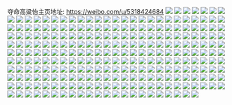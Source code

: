 夺命高粱怡主页地址: https://weibo.com/u/5318424684 
![](https://wx4.sinaimg.cn/mw2000/005NVzdigy1h9fe6t5r4qj30zo0bg77l.jpg) 
![](https://wx4.sinaimg.cn/mw2000/005NVzdigy1h9bqu40lanj337j2cvq8v.jpg) 
![](https://wx4.sinaimg.cn/mw2000/005NVzdigy1h97ru4ta4rj31kx1kx4p8.jpg) 
![](https://wx4.sinaimg.cn/mw2000/005NVzdigy1h97ru897ehj32c0340kjl.jpg) 
![](https://wx4.sinaimg.cn/mw2000/005NVzdigy1h97rv70ywkj32c03404qr.jpg) 
![](https://wx4.sinaimg.cn/mw2000/005NVzdigy1h97ruc1nwxj31u52g77wh.jpg) 
![](https://wx4.sinaimg.cn/mw2000/005NVzdigy1h97ruf4wk2j32bd335u10.jpg) 
![](https://wx4.sinaimg.cn/mw2000/005NVzdigy1h97ru6rmywj32c0340npf.jpg) 
![](https://wx4.sinaimg.cn/mw2000/005NVzdigy1h93c11zq0zj30u0140n4h.jpg) 
![](https://wx4.sinaimg.cn/mw2000/005NVzdigy1h93c12emysj30u0140tdp.jpg) 
![](https://wx4.sinaimg.cn/mw2000/005NVzdigy1h93c11k2y1j30u0140dkm.jpg) 
![](https://wx4.sinaimg.cn/mw2000/005NVzdigy1h7bzdmznsrj321p2qaqv6.jpg) 
![](https://wx4.sinaimg.cn/mw2000/005NVzdigy1h7bzcf7v1kj32802yob2b.jpg) 
![](https://wx4.sinaimg.cn/mw2000/005NVzdigy1h7bzdw8tmlj31xt2l2hdu.jpg) 
![](https://wx4.sinaimg.cn/mw2000/005NVzdigy1h7bze5a1ysj320o2owkjm.jpg) 
![](https://wx4.sinaimg.cn/mw2000/005NVzdigy1h7bzde4l7ij31y82lmb2a.jpg) 
![](https://wx4.sinaimg.cn/mw2000/005NVzdigy1h7bzef2kphj32532usx6q.jpg) 
![](https://wx4.sinaimg.cn/mw2000/005NVzdigy1h7bzenk4cuj32212qpqv6.jpg) 
![](https://wx4.sinaimg.cn/mw2000/005NVzdigy1h7bzeykce0j32802yowu2.jpg) 
![](https://wx4.sinaimg.cn/mw2000/005NVzdigy1h7bzf6svr9j320w2p6k5m.jpg) 
![](https://wx4.sinaimg.cn/mw2000/005NVzdigy1h78pv2t02dj326t2x3e82.jpg) 
![](https://wx4.sinaimg.cn/mw2000/005NVzdigy1h78putbp4yj31rk2cq1kx.jpg) 
![](https://wx4.sinaimg.cn/mw2000/005NVzdigy1h77knvkjk9j31p129dqv5.jpg) 
![](https://wx4.sinaimg.cn/mw2000/005NVzdigy1h77kqm6rs4j31lt253kjl.jpg) 
![](https://wx4.sinaimg.cn/mw2000/005NVzdigy1h77kqop6w6j31sj2e1qi2.jpg) 
![](https://wx4.sinaimg.cn/mw2000/005NVzdigy1h77kqrma14j31o828ax6q.jpg) 
![](https://wx4.sinaimg.cn/mw2000/005NVzdigy1h77kqsymhfj32802yoam4.jpg) 
![](https://wx4.sinaimg.cn/mw2000/005NVzdigy1h77kqj7nfyj32c0340qva.jpg) 
![](https://wx4.sinaimg.cn/mw2000/005NVzdigy1h77kqvoz25j325z2vzhdu.jpg) 
![](https://wx4.sinaimg.cn/mw2000/005NVzdigy1h77kqy9jb6j322m2rh4qq.jpg) 
![](https://wx4.sinaimg.cn/mw2000/005NVzdigy1h77kr1mxhfj32c0340qv7.jpg) 
![](https://wx4.sinaimg.cn/mw2000/005NVzdigy1h72wmarrjgj323j2spqv6.jpg) 
![](https://wx4.sinaimg.cn/mw2000/005NVzdigy1h72wmfah07j324k2u3npf.jpg) 
![](https://wx4.sinaimg.cn/mw2000/005NVzdigy1h72wlzkpa7j32322s2kjm.jpg) 
![](https://wx4.sinaimg.cn/mw2000/005NVzdigy1h72wm7lsr9j321k2q24qq.jpg) 
![](https://wx4.sinaimg.cn/mw2000/005NVzdigy1h72wm45p8aj31wu2jsqv6.jpg) 
![](https://wx4.sinaimg.cn/mw2000/005NVzdigy1h72wmhhplgj31ey1vyatz.jpg) 
![](https://wx4.sinaimg.cn/mw2000/005NVzdigy1h6gko17u2bj32802yonpf.jpg) 
![](https://wx4.sinaimg.cn/mw2000/005NVzdigy1h67nx4o0vlj32c0340hdu.jpg) 
![](https://wx4.sinaimg.cn/mw2000/005NVzdigy1h67nx77ffcj31l7249kjl.jpg) 
![](https://wx4.sinaimg.cn/mw2000/005NVzdigy1h67nxhfa67j31g71xmkjl.jpg) 
![](https://wx4.sinaimg.cn/mw2000/005NVzdigy1h67ocu2to8j32c03404qu.jpg) 
![](https://wx4.sinaimg.cn/mw2000/005NVzdigy1h67nxpot41j32c0340hdv.jpg) 
![](https://wx4.sinaimg.cn/mw2000/005NVzdigy1h67nxeanz6j32c03401l1.jpg) 
![](https://wx4.sinaimg.cn/mw2000/005NVzdigy1h67nxubs0bj32c0340e83.jpg) 
![](https://wx4.sinaimg.cn/mw2000/005NVzdigy1h67nxl90wjj32c0340b2a.jpg) 
![](https://wx4.sinaimg.cn/mw2000/005NVzdigy1h67ocgrxgqj32c0340npe.jpg) 
![](https://wx4.sinaimg.cn/mw2000/005NVzdigy1h5muj20e0dj32c0340u0r.jpg) 
![](https://wx4.sinaimg.cn/mw2000/005NVzdigy1h56pwcylgwj32c0340qv9.jpg) 
![](https://wx4.sinaimg.cn/mw2000/005NVzdigy1h56pwe8cg0j323k2sru0x.jpg) 
![](https://wx4.sinaimg.cn/mw2000/005NVzdigy1h56pwg7pk3j32c03404qs.jpg) 
![](https://wx4.sinaimg.cn/mw2000/005NVzdigy1h56pwjs20tj31he1z7b2a.jpg) 
![](https://wx4.sinaimg.cn/mw2000/005NVzdigy1h56pwne7nij32802yo1l0.jpg) 
![](https://wx4.sinaimg.cn/mw2000/005NVzdigy1h56pwuj7vjj31o02801ky.jpg) 
![](https://wx4.sinaimg.cn/mw2000/005NVzdigy1h56pwrrtizj32802you0z.jpg) 
![](https://wx4.sinaimg.cn/mw2000/005NVzdigy1h56pwx27xhj31qg2b9e82.jpg) 
![](https://wx4.sinaimg.cn/mw2000/005NVzdigy1h56pw9rznbj31vj2i2qv5.jpg) 
![](https://wx4.sinaimg.cn/mw2000/005NVzdigy1h4huxkm194j30tz0tz136.jpg) 
![](https://wx4.sinaimg.cn/mw2000/005NVzdigy1h4huxlea2qj30u00u0444.jpg) 
![](https://wx4.sinaimg.cn/mw2000/005NVzdigy1h4huxvguu2j321j2q17wi.jpg) 
![](https://wx4.sinaimg.cn/mw2000/005NVzdigy1h4huxr6piyj32802yoe83.jpg) 
![](https://wx4.sinaimg.cn/mw2000/005NVzdigy1h414gcjxx5j32c0340u0x.jpg) 
![](https://wx4.sinaimg.cn/mw2000/005NVzdigy1h3sy7ickrij313y1hak1x.jpg) 
![](https://wx4.sinaimg.cn/mw2000/005NVzdigy1h3dy60eheyj31my26mkjm.jpg) 
![](https://wx4.sinaimg.cn/mw2000/005NVzdigy1h3dy6ex1kzj31xy2la4qr.jpg) 
![](https://wx4.sinaimg.cn/mw2000/005NVzdigy1h3dy6z2177j31t42esu0y.jpg) 
![](https://wx4.sinaimg.cn/mw2000/005NVzdigy1h3dy6bylxwj31xs2l1hdv.jpg) 
![](https://wx4.sinaimg.cn/mw2000/005NVzdigy1h3dy63yegkj31zw2nu7wj.jpg) 
![](https://wx4.sinaimg.cn/mw2000/005NVzdigy1h3dy67k9yij31wr2joe83.jpg) 
![](https://wx4.sinaimg.cn/mw2000/005NVzdigy1h3ak3bb62xj31o0280b29.jpg) 
![](https://wx4.sinaimg.cn/mw2000/005NVzdigy1h3ak3i69brj31o0280hdt.jpg) 
![](https://wx4.sinaimg.cn/mw2000/005NVzdigy1h39grw687vj30v91jvdma.jpg) 
![](https://wx4.sinaimg.cn/mw2000/005NVzdigy1h2zxq2zw10j322b2r3qv6.jpg) 
![](https://wx4.sinaimg.cn/mw2000/005NVzdigy1h2imcgquvtj32c02c0qv6.jpg) 
![](https://wx4.sinaimg.cn/mw2000/005NVzdigy1h2imcc5nbjj325i25i1ky.jpg) 
![](https://wx4.sinaimg.cn/mw2000/005NVzdigy1h2imca81ncj322x22xx6q.jpg) 
![](https://wx4.sinaimg.cn/mw2000/005NVzdigy1h2imd0b1isj32c02c0e82.jpg) 
![](https://wx4.sinaimg.cn/mw2000/005NVzdigy1h2imc60hg3j31yr1yr4qq.jpg) 
![](https://wx4.sinaimg.cn/mw2000/005NVzdigy1h2imc83axzj32c02c0npd.jpg) 
![](https://wx4.sinaimg.cn/mw2000/005NVzdigy1h2imcp53szj31nd1nd4qp.jpg) 
![](https://wx4.sinaimg.cn/mw2000/005NVzdigy1h2imcdvzzqj30yh0yh7fq.jpg) 
![](https://wx4.sinaimg.cn/mw2000/005NVzdigy1h2imc44codj322x22xx6p.jpg) 
![](https://wx4.sinaimg.cn/mw2000/005NVzdigy1h2h6h30pjyj314g1hye81.jpg) 
![](https://wx4.sinaimg.cn/mw2000/005NVzdigy1h2h6h77qasj31g61xke81.jpg) 
![](https://wx4.sinaimg.cn/mw2000/005NVzdigy1h2h6hd6mfnj31ml264npe.jpg) 
![](https://wx4.sinaimg.cn/mw2000/005NVzdigy1h2h6ha5kibj31kh23aqv6.jpg) 
![](https://wx4.sinaimg.cn/mw2000/005NVzdigy1h2h6hlwv2dj325i2vcx6r.jpg) 
![](https://wx4.sinaimg.cn/mw2000/005NVzdigy1h2h6hgwcuij31km23inpe.jpg) 
![](https://wx4.sinaimg.cn/mw2000/005NVzdigy1h2h6hira8vj319q1oyqv5.jpg) 
![](https://wx4.sinaimg.cn/mw2000/005NVzdigy1h2h6h4f21rj32c0340hdw.jpg) 
![](https://wx4.sinaimg.cn/mw2000/005NVzdigy1h2h6jz9bumj31dr1uchdt.jpg) 
![](https://wx4.sinaimg.cn/mw2000/005NVzdigy1h2fwcn08wpj31jz22n7wi.jpg) 
![](https://wx4.sinaimg.cn/mw2000/005NVzdigy1h2fwcowkctj31o0280b2a.jpg) 
![](https://wx4.sinaimg.cn/mw2000/005NVzdigy1h1qjcojxsbj31ff1wkx6p.jpg) 
![](https://wx4.sinaimg.cn/mw2000/005NVzdigy1h1qjatm9kqj31hv1zu7wi.jpg) 
![](https://wx4.sinaimg.cn/mw2000/005NVzdigy1h1qjas0wkxj31o0280x6p.jpg) 
![](https://wx4.sinaimg.cn/mw2000/005NVzdigy1h1qjaupjdoj31o0280e82.jpg) 
![](https://wx4.sinaimg.cn/mw2000/005NVzdigy1h1qjcqobz6j31o0280hdu.jpg) 
![](https://wx4.sinaimg.cn/mw2000/005NVzdigy1h1qjasv8c1j31fg1zu4qq.jpg) 
![](https://wx4.sinaimg.cn/mw2000/005NVzdigy1h1qjcpmxwuj31sc2dsu0y.jpg) 
![](https://wx4.sinaimg.cn/mw2000/005NVzdigy1h1qjavv7rjj31o0280npe.jpg) 
![](https://wx4.sinaimg.cn/mw2000/005NVzdigy1h1irk2gqmoj32c0340hdu.jpg) 
![](https://wx4.sinaimg.cn/mw2000/005NVzdigy1h1irjzqpqzj32152pju0x.jpg) 
![](https://wx4.sinaimg.cn/mw2000/005NVzdigy1h1bkya6oqxj30v915oaew.jpg) 
![](https://wx4.sinaimg.cn/mw2000/005NVzdigy1h1807tg2t5j32c0340x6u.jpg) 
![](https://wx4.sinaimg.cn/mw2000/005NVzdigy1h1807rfvi4j31n526vhdt.jpg) 
![](https://wx4.sinaimg.cn/mw2000/005NVzdigy1h1807wbbxrj32c03401kz.jpg) 
![](https://wx4.sinaimg.cn/mw2000/005NVzdigy1h1807yye5lj32c03407wj.jpg) 
![](https://wx4.sinaimg.cn/mw2000/005NVzdigy1h1807xr5rjj32c0340b2b.jpg) 
![](https://wx4.sinaimg.cn/mw2000/005NVzdigy1h1807qsq11j31pj2a1npd.jpg) 
![](https://wx4.sinaimg.cn/mw2000/005NVzdigy1h11eummrd0j32c0340trr.jpg) 
![](https://wx4.sinaimg.cn/mw2000/005NVzdigy1h11eullplcj32c0340e81.jpg) 
![](https://wx4.sinaimg.cn/mw2000/005NVzdigy1h0njjymcr1j317r1mch47.jpg) 
![](https://wx4.sinaimg.cn/mw2000/005NVzdigy1h0njjzr7vuj317r1mctwc.jpg) 
![](https://wx4.sinaimg.cn/mw2000/005NVzdigy1h087i0ypsuj31be1r7k0g.jpg) 
![](https://wx4.sinaimg.cn/mw2000/005NVzdigy1h07haf91g9j31zm2nh7wi.jpg) 
![](https://wx4.sinaimg.cn/mw2000/005NVzdigy1h07hantydhj31o02807wh.jpg) 
![](https://wx4.sinaimg.cn/mw2000/005NVzdigy1h07haomeayj31hz1zy7wh.jpg) 
![](https://wx4.sinaimg.cn/mw2000/005NVzdigy1h050gqiq7nj32c0340u0x.jpg) 
![](https://wx4.sinaimg.cn/mw2000/005NVzdigy1h050mxospaj30u0140e0h.jpg) 
![](https://wx4.sinaimg.cn/mw2000/005NVzdigy1h050e6poosj32c03401ky.jpg) 
![](https://wx4.sinaimg.cn/mw2000/005NVzdigy1gzvleobfw3j32c0340x6q.jpg) 
![](https://wx4.sinaimg.cn/mw2000/005NVzdigy1gzvl7c3jwmj31y22lfe81.jpg) 
![](https://wx4.sinaimg.cn/mw2000/005NVzdigy1gzvl7anmwgj32c03404qp.jpg) 
![](https://wx4.sinaimg.cn/mw2000/005NVzdigy1gzprste7f9j30mg0txtfa.jpg) 
![](https://wx4.sinaimg.cn/mw2000/005NVzdigy1gzmgt1i8h5j31dm1u61kx.jpg) 
![](https://wx4.sinaimg.cn/mw2000/005NVzdigy1gzmgt0mgh9j31gm1y5b29.jpg) 
![](https://wx4.sinaimg.cn/mw2000/005NVzdigy1gzmgt21a61j31cp1sy1kx.jpg) 
![](https://wx4.sinaimg.cn/mw2000/005NVzdigy1gz67zuvg30j31yj2m1kjm.jpg) 
![](https://wx4.sinaimg.cn/mw2000/005NVzdigy1gz67zw9j7qj31sg2dyx6q.jpg) 
![](https://wx4.sinaimg.cn/mw2000/005NVzdigy1gz68003lslj31ft1x34qr.jpg) 
![](https://wx4.sinaimg.cn/mw2000/005NVzdigy1gz67zxnjspj32c0340e85.jpg) 
![](https://wx4.sinaimg.cn/mw2000/005NVzdigy1gz67zvbefyj30lq0szn6d.jpg) 
![](https://wx4.sinaimg.cn/mw2000/005NVzdigy1gz67zq2ev8j31i42051ky.jpg) 
![](https://wx4.sinaimg.cn/mw2000/005NVzdigy1gymy9vpm5qj30md0fmdgs.jpg) 
![](https://wx4.sinaimg.cn/mw2000/005NVzdigy1gxqiojuki9j32c03407wl.jpg) 
![](https://wx4.sinaimg.cn/mw2000/005NVzdigy1gxqiolfxwuj31hr1zox6p.jpg) 
![](https://wx4.sinaimg.cn/mw2000/005NVzdigy1gxqiom96vdj31ns27q1kx.jpg) 
![](https://wx4.sinaimg.cn/mw2000/005NVzdigy1gxqioo3zw7j31mg25yx6p.jpg) 
![](https://wx4.sinaimg.cn/mw2000/005NVzdigy1gxqiogj1fzj31wh2jbnpe.jpg) 
![](https://wx4.sinaimg.cn/mw2000/005NVzdigy1gxqiopa337j31ma25q4qq.jpg) 
![](https://wx4.sinaimg.cn/mw2000/005NVzdigy1gxqioqqhmmj31ia20dqv5.jpg) 
![](https://wx4.sinaimg.cn/mw2000/005NVzdigy1gxqiotjxyqj326u2x41l0.jpg) 
![](https://wx4.sinaimg.cn/mw2000/005NVzdigy1gxqiowlntfj31ga1xp1kx.jpg) 
![](https://wx4.sinaimg.cn/mw2000/005NVzdigy1gxj1a0gv5uj32c03401kz.jpg) 
![](https://wx4.sinaimg.cn/mw2000/005NVzdigy1gwvswv7l7uj31w62iwu0z.jpg) 
![](https://wx4.sinaimg.cn/mw2000/005NVzdigy1gwvswru3npj32c0340hdt.jpg) 
![](https://wx4.sinaimg.cn/mw2000/005NVzdigy1gwvswt901xj31sz2en4qq.jpg) 
![](https://wx4.sinaimg.cn/mw2000/005NVzdigy1gwvswq75uhj32c0340b2b.jpg) 
![](https://wx4.sinaimg.cn/mw2000/005NVzdigy1gwvswlg28sj317r1mc4qp.jpg) 
![](https://wx4.sinaimg.cn/mw2000/005NVzdigy1gwvswknbthj31sc2ds1kx.jpg) 
![](https://wx4.sinaimg.cn/mw2000/005NVzdigy1gwvswwhbffj317r1mc1kx.jpg) 
![](https://wx4.sinaimg.cn/mw2000/005NVzdigy1gwvswoni6zj31c41c4e81.jpg) 
![](https://wx4.sinaimg.cn/mw2000/005NVzdigy1gwvswm6b68j317r17rx1u.jpg) 
![](https://wx4.sinaimg.cn/mw2000/005NVzdigy1gwkwaispudj32c02c0b2a.jpg) 
![](https://wx4.sinaimg.cn/mw2000/005NVzdigy1gwkwah17nxj32c02c0u0y.jpg) 
![](https://wx4.sinaimg.cn/mw2000/005NVzdigy1gwkwajum6pj30v90v93yx.jpg) 
![](https://wx4.sinaimg.cn/mw2000/005NVzdigy1gwkb0bj0ocj3334334b29.jpg) 
![](https://wx4.sinaimg.cn/mw2000/005NVzdigy1gvhl4t37y7j62c02c0kjn02.jpg) 
![](https://wx4.sinaimg.cn/mw2000/005NVzdigy1gvhl565ohrj625h25h4qp02.jpg) 
![](https://wx4.sinaimg.cn/mw2000/005NVzdigy1gvhl4v34zaj61z61z6u0x02.jpg) 
![](https://wx4.sinaimg.cn/mw2000/005NVzdigy1gvhl4zkmltj62c02c0npf02.jpg) 
![](https://wx4.sinaimg.cn/mw2000/005NVzdigy1gvhl51namlj6243243hdv02.jpg) 
![](https://wx4.sinaimg.cn/mw2000/005NVzdigy1gvhl545jdbj62c02c0e8302.jpg) 
![](https://wx4.sinaimg.cn/mw2000/005NVzdigy1gvhl58fl2yj6216216kjm02.jpg) 
![](https://wx4.sinaimg.cn/mw2000/005NVzdigy1gvhl4x5642j62c02c0kjm02.jpg) 
![](https://wx4.sinaimg.cn/mw2000/005NVzdigy1gvhl5ae36ej61o01o0kjl02.jpg) 
![](https://wx4.sinaimg.cn/mw2000/005NVzdigy1gv4t08glzdj60v91voamp02.jpg) 
![](https://wx4.sinaimg.cn/mw2000/005NVzdigy1gv4t0b5i1cj60v91vonc202.jpg) 
![](https://wx4.sinaimg.cn/mw2000/005NVzdigy1gv1aucx1vbj62c0340npd02.jpg) 
![](https://wx4.sinaimg.cn/mw2000/005NVzdigy1gux7ik931qj62c0340x6r02.jpg) 
![](https://wx4.sinaimg.cn/mw2000/005NVzdigy1guu7fme8soj64mo2lrqv802.jpg) 
![](https://wx4.sinaimg.cn/mw2000/005NVzdigy1guu7fd23kaj64mo334hdy02.jpg) 
![](https://wx4.sinaimg.cn/mw2000/005NVzdigy1guu7ffeviyj64mo3347wm02.jpg) 
![](https://wx4.sinaimg.cn/mw2000/005NVzdigy1guu7famndgj64mo3347wl02.jpg) 
![](https://wx4.sinaimg.cn/mw2000/005NVzdigy1guu7fgirrxj61kw11xkbu02.jpg) 
![](https://wx4.sinaimg.cn/mw2000/005NVzdigy1guu7fkenl6j64mo334e8502.jpg) 
![](https://wx4.sinaimg.cn/mw2000/005NVzdigy1gu9800u2lkj60u0140n4802.jpg) 
![](https://wx4.sinaimg.cn/mw2000/005NVzdigy1gu9801jwjnj60u0140guu02.jpg) 
![](https://wx4.sinaimg.cn/mw2000/005NVzdigy1gu98035ui8j60u01407dj02.jpg) 
![](https://wx4.sinaimg.cn/mw2000/005NVzdigy1gu98004nbqj60u0140tjg02.jpg) 
![](https://wx4.sinaimg.cn/mw2000/005NVzdigy1gu98041b2fj60u014012102.jpg) 
![](https://wx4.sinaimg.cn/mw2000/005NVzdigy1gu98065py2j60u0140n4x02.jpg) 
![](https://wx4.sinaimg.cn/mw2000/005NVzdigy1gu9804ttqpj60u0140dl102.jpg) 
![](https://wx4.sinaimg.cn/mw2000/005NVzdigy1gu9802eahfj60u01407ci02.jpg) 
![](https://wx4.sinaimg.cn/mw2000/005NVzdigy1gu9805f9caj60u0140q8u02.jpg) 
![](https://wx4.sinaimg.cn/mw2000/005NVzdigy1gu1yxoyv49j32c02c0qv6.jpg) 
![](https://wx4.sinaimg.cn/mw2000/005NVzdigy1gu1yxqw8ruj32c02c04qr.jpg) 
![](https://wx4.sinaimg.cn/mw2000/005NVzdigy1gu1yxo0p84j32c02c0b2a.jpg) 
![](https://wx4.sinaimg.cn/mw2000/005NVzdigy1gu4mt45f1wj33402c07wj.jpg) 
![](https://wx4.sinaimg.cn/mw2000/005NVzdigy1gu1yxrxdn0j32c01r0x6q.jpg) 
![](https://wx4.sinaimg.cn/mw2000/005NVzdigy1gu1yyk6louj32c02c0u0y.jpg) 
![](https://wx4.sinaimg.cn/mw2000/005NVzdigy1gu1yxpthipj32c02c0qv6.jpg) 
![](https://wx4.sinaimg.cn/mw2000/005NVzdigy1gu4mt1vjc2j32c02c0e82.jpg) 
![](https://wx4.sinaimg.cn/mw2000/005NVzdigy1gu4mthp7tuj32c02c0e81.jpg) 
![](https://wx4.sinaimg.cn/mw2000/005NVzdigy1gtdv8kkd9lj32c02c01l0.jpg) 
![](https://wx4.sinaimg.cn/mw2000/005NVzdigy1gtdv5fs3nhj32c02c0u0y.jpg) 
![](https://wx4.sinaimg.cn/mw2000/005NVzdigy1gtduwcea7aj32c02c0u0x.jpg) 
![](https://wx4.sinaimg.cn/mw2000/005NVzdigy1gtduwh2cb0j31wc1wckjl.jpg) 
![](https://wx4.sinaimg.cn/mw2000/005NVzdigy1gtdv5juxsyj32c02c07wh.jpg) 
![](https://wx4.sinaimg.cn/mw2000/005NVzdigy1gtdv6v4u2kj32c02c0b2a.jpg) 
![](https://wx4.sinaimg.cn/mw2000/005NVzdigy1gtduw64or3j32c02bzb2c.jpg) 
![](https://wx4.sinaimg.cn/mw2000/005NVzdigy1gtduw7i5lbj32c02c0kjl.jpg) 
![](https://wx4.sinaimg.cn/mw2000/005NVzdigy1gtduxgxzwgj32c02c07wh.jpg) 
![](https://wx4.sinaimg.cn/mw2000/005NVzdigy1gst4gnnqh3j32642w5e82.jpg) 
![](https://wx4.sinaimg.cn/mw2000/005NVzdigy1gst4gwa4qwj36d68hkkjx.jpg) 
![](https://wx4.sinaimg.cn/mw2000/005NVzdigy1gst4gr5wkjj31q82ayu0x.jpg) 
![](https://wx4.sinaimg.cn/mw2000/005NVzdigy1gst4gqc4lqj32c0340kjn.jpg) 
![](https://wx4.sinaimg.cn/mw2000/005NVzdigy1gst4gzr0y9j32c0340npg.jpg) 
![](https://wx4.sinaimg.cn/mw2000/005NVzdigy1gst4h0bitfj30lb0sgjy1.jpg) 
![](https://wx4.sinaimg.cn/mw2000/005NVzdigy1gst4gmbg4gj335s35sb2c.jpg) 
![](https://wx4.sinaimg.cn/mw2000/005NVzdigy1gst4jj21t9j31fl1fl1kx.jpg) 
![](https://wx4.sinaimg.cn/mw2000/005NVzdigy1gstezoz68sj30rg10mgwv.jpg) 
![](https://wx4.sinaimg.cn/mw2000/005NVzdigy1gsag3xqxn7j32c02c0x6q.jpg) 
![](https://wx4.sinaimg.cn/mw2000/005NVzdigy1gsag3z77g2j30u00gw78y.jpg) 
![](https://wx4.sinaimg.cn/mw2000/005NVzdigy1gsag41adbmj30u00migwk.jpg) 
![](https://wx4.sinaimg.cn/mw2000/005NVzdigy1gsag2fx3h8j31nc1lmnpf.jpg) 
![](https://wx4.sinaimg.cn/mw2000/005NVzdigy1gsag3n00tqj32c02c0e8d.jpg) 
![](https://wx4.sinaimg.cn/mw2000/005NVzdigy1gsag21utqlj32c02c0qve.jpg) 
![](https://wx4.sinaimg.cn/mw2000/005NVzdigy1gs3wbdmhugj32c02c01l8.jpg) 
![](https://wx4.sinaimg.cn/mw2000/005NVzdigy1gs3w9ojw6uj30u00u07wi.jpg) 
![](https://wx4.sinaimg.cn/mw2000/005NVzdigy1gs3w9x1h8hj32c02c0npq.jpg) 
![](https://wx4.sinaimg.cn/mw2000/005NVzdigy1gs3wa290q6j32c02c0b2i.jpg) 
![](https://wx4.sinaimg.cn/mw2000/005NVzdigy1gs3wa9l9q1j32c02c0x70.jpg) 
![](https://wx4.sinaimg.cn/mw2000/005NVzdigy1gs3w9ngavoj30u00u0b29.jpg) 
![](https://wx4.sinaimg.cn/mw2000/005NVzdigy1gs3wajrcqpj32c02c01l6.jpg) 
![](https://wx4.sinaimg.cn/mw2000/005NVzdigy1gs3waaaa2pj30k00k0abf.jpg) 
![](https://wx4.sinaimg.cn/mw2000/005NVzdigy1gs3wade2xhj32c02c0hdy.jpg) 
![](https://wx4.sinaimg.cn/mw2000/005NVzdigy1grsithemvzj32c02c04qv.jpg) 
![](https://wx4.sinaimg.cn/mw2000/005NVzdigy1grsitjr64xj32c02c01l4.jpg) 
![](https://wx4.sinaimg.cn/mw2000/005NVzdigy1grsiu20jl6j32c02c0x6t.jpg) 
![](https://wx4.sinaimg.cn/mw2000/005NVzdigy1grsitlh35gj61wu1wue8502.jpg) 
![](https://wx4.sinaimg.cn/mw2000/005NVzdigy1grsitp870ej32c02c0qvb.jpg) 
![](https://wx4.sinaimg.cn/mw2000/005NVzdigy1grsitn7z1dj32c02c07wm.jpg) 
![](https://wx4.sinaimg.cn/mw2000/005NVzdigy1grsitzt3fbj32c02c04qq.jpg) 
![](https://wx4.sinaimg.cn/mw2000/005NVzdigy1grsitxym4jj32c02c0x6y.jpg) 
![](https://wx4.sinaimg.cn/mw2000/005NVzdigy1grsitv99x2j32c02c0qva.jpg) 
![](https://wx4.sinaimg.cn/mw2000/005NVzdigy1grsitquahgj32c02c07wl.jpg) 
![](https://wx4.sinaimg.cn/mw2000/005NVzdigy1grsittdqipj32c02c0u16.jpg) 
![](https://wx4.sinaimg.cn/mw2000/005NVzdigy1go95tsuymej31tf1tfb29.jpg) 
![](https://wx4.sinaimg.cn/mw2000/005NVzdigy1go95tu1qbmj31si1sihdu.jpg) 
![](https://wx4.sinaimg.cn/mw2000/005NVzdigy1go95tuz8w2j31570w1qnp.jpg) 
![](https://wx4.sinaimg.cn/mw2000/005NVzdigy1go95tvw870j31mr1mre81.jpg) 
![](https://wx4.sinaimg.cn/mw2000/005NVzdigy1go95tytcd0j34802tcqv7.jpg) 
![](https://wx4.sinaimg.cn/mw2000/005NVzdigy1go95twxq2aj31qo1qo4qq.jpg) 
![](https://wx4.sinaimg.cn/mw2000/005NVzdigy1go95trxcqvj30vn0voau5.jpg) 
![](https://wx4.sinaimg.cn/mw2000/005NVzdigy1go95u2km3sj31e21e2h97.jpg) 
![](https://wx4.sinaimg.cn/mw2000/005NVzdigy1go95txltlej313k13kn6a.jpg) 
![](https://wx4.sinaimg.cn/mw2000/005NVzdigy1gn3bb9iixij317r1mbqp6.jpg) 
![](https://wx4.sinaimg.cn/mw2000/005NVzdigy1gmprycgj9zj317r1mchdt.jpg) 
![](https://wx4.sinaimg.cn/mw2000/005NVzdigy1gmpryjxvdmj31mc25r4qp.jpg) 
![](https://wx4.sinaimg.cn/mw2000/005NVzdigy1gmprym317jj344y2rbx6v.jpg) 
![](https://wx4.sinaimg.cn/mw2000/005NVzdigy1gmpryhv4znj335s23te8f.jpg) 
![](https://wx4.sinaimg.cn/mw2000/005NVzdigy1gmprycyu61j317r1mbtvo.jpg) 
